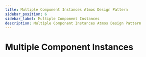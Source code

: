 ```yaml
---
title: Multiple Component Instances Atmos Design Pattern
sidebar_position: 6
sidebar_label: Multiple Component Instances
description: Multiple Component Instances Atmos Design Pattern
---
```


# Multiple Component Instances
